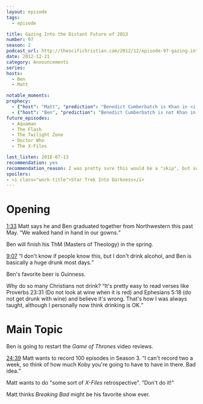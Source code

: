 ```yaml
---
layout: episode
tags:
  - episode

title: Gazing Into the Distant Future of 2013
number: 97
season: 2
podcast_url: http://thescifichristian.com/2012/12/episode-97-gazing-into-the-distant-future-of-2013/
date: 2012-12-21
category: Announcements
series: 
hosts:
  - Ben
  - Matt

notable_moments:
prophecy: 
  - {"host": "Matt", "prediction": "Benedict Cumberbatch is Khan in <i class='work-title'>Star Trek Into Darkness</i>", "veracity": true, "comments": ""}
  - {"host": "Ben", "prediction": "Benedict Cumberbatch is not Khan in <i class='work-title'>Star Trek Into Darkness</i>", "veracity": false, "comments": ""}
future_episodes: 
  - Aquaman
  - The Flash
  - The Twilight Zone
  - Doctor Who
  - The X-Files 

last_listen: 2018-07-13 
recommendation: yes
recommendation_reason: I was pretty sure this would be a "skip", but sometimes the best episodes are when Ben and Matt just talk about higher education, beer, and the first plans for what became the most painful series of the show. 
spoilers: 
- <i class="work-title">Star Trek Into Darkness</i>
---
```

# Opening
<div class="quote">
  <a class="timestamp tag is-medium is-rounded is-primary" href="http://thescifichristian.com/2012/12/episode-97-gazing-into-the-distant-future-of-2013/#t=00:01:33">1:33</a>
  <span class="quote-context is-size-6">Matt says he and Ben graduated together from Northwestern this past May.</span>
  <q class="ben">We walked hand in hand in our gowns.</q>
</div>

Ben will finish his ThM (Masters of Theology) in the spring.

<div class="quote">
  <a class="timestamp tag is-medium is-rounded is-primary" href="http://thescifichristian.com/2012/12/episode-97-gazing-into-the-distant-future-of-2013/#t=00:09:07">9:07</a>
  <span class="quote-context is-size-6"></span>
  <q class="matt">I don't know if people know this, but I don't drink alcohol, and Ben is basically a huge drunk most days.</q>
</div>

Ben's favorite beer is Guinness.

Why do so many Christians not drink?
<q class="archivist inline">It's pretty easy to read verses like Proverbs 23:31 (Do not look at wine when it is red) and Ephesians 5:18 (do not get drunk with wine) and believe it's wrong. That's how I was always taught, although I personally now think drinking is OK.</q>



# Main Topic
Ben is going to restart the <i class="work-title">Game of Thrones</i> video reviews.

<div class="quote">
  <a class="timestamp tag is-medium is-rounded is-primary" href="http://thescifichristian.com/2012/12/episode-97-gazing-into-the-distant-future-of-2013/#t=00:24:39">24:39</a>
  <span class="quote-context is-size-6">Matt wants to record 100 episodes in Season 3.</span>
  <q class="ben">I can't record two a week, so think of how much Koby you're going to have to have in there. Bad idea.</q>
</div>

Matt wants to do "some sort of <i class="work-title">X-Files</i> retrospective". <q class="archivist inline">Don't do it!</q>


Matt thinks <i class="work-title">Breaking Bad</i> might be his favorite show ever.